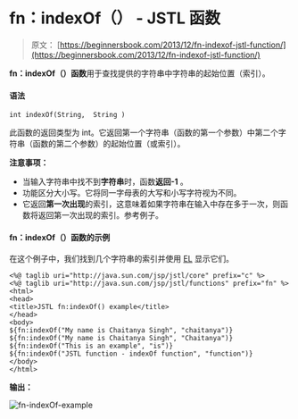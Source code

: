 # fn：indexOf（） - JSTL 函数

> 原文： [https://beginnersbook.com/2013/12/fn-indexof-jstl-function/](https://beginnersbook.com/2013/12/fn-indexof-jstl-function/)

**fn：indexOf（）函数**用于查找提供的字符串中字符串的起始位置（索引）。

#### 语法

```
int indexOf(String,  String )
```

此函数的返回类型为 int。它返回第一个字符串（函数的第一个参数）中第二个字符串（函数的第二个参数）的起始位置（或索引）。

**注意事项：**

*   当输入字符串中找不到**字符串**时，函数**返回-1** 。
*   功能区分大小写。它将同一字母表的大写和小写字符视为不同。
*   它返回**第一次出现**的索引，这意味着如果字符串在输入中存在多于一次，则函数将返回第一次出现的索引。参考例子。

#### fn：indexOf（）函数的示例

在这个例子中，我们找到几个字符串的索引并使用 [EL](https://beginnersbook.com/2013/11/jsp-expression-language-el/) 显示它们。

```
<%@ taglib uri="http://java.sun.com/jsp/jstl/core" prefix="c" %>
<%@ taglib uri="http://java.sun.com/jsp/jstl/functions" prefix="fn" %>
<html>
<head>
<title>JSTL fn:indexOf() example</title>
</head>
<body>
${fn:indexOf("My name is Chaitanya Singh", "chaitanya")}
${fn:indexOf("My name is Chaitanya Singh", "Chaitanya")}
${fn:indexOf("This is an example", "is")}
${fn:indexOf("JSTL function - indexOf function", "function")}
</body>
</html>
```

**输出：**

![fn-indexOf-example](../Images/82931e0f045b0e9e3648ee785091f1fc.jpg)